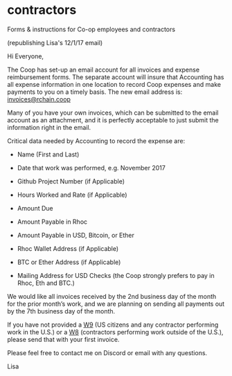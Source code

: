# contractors
Forms &amp; instructions for Co-op employees and contractors

(republishing Lisa's 12/1/17 email)

Hi Everyone,

The Coop has set-up an email account for all invoices and expense reimbursement forms.  The separate account will insure that Accounting has all expense information in one location to record Coop expenses and make payments to you on a timely basis.  The new email address is:  invoices@rchain.coop

Many of you have your own invoices, which can be submitted to the email account as an attachment, and it is perfectly acceptable to just submit the information right in the email.

Critical data needed by Accounting to record the expense are:

- Name (First and Last)
- Date that work was performed, e.g. November 2017
- Github Project Number (if Applicable)
- Hours Worked and Rate (if Applicable)
- Amount Due

- Amount Payable in Rhoc
- Amount Payable in USD, Bitcoin, or Ether

- Rhoc Wallet Address (if Applicable)
- BTC or Ether Address (if Applicable)
- Mailing Address for USD Checks (the Coop strongly prefers to pay in Rhoc, Eth and BTC.)

We would like all invoices received by the 2nd business day of the month for the prior month’s work, and we are planning on sending all payments out by the 7th business day of the month. 

If you have not provided a [W9](https://www.irs.gov/pub/irs-pdf/fw9.pdf) (US citizens and any contractor performing work in the U.S.) or a [W8](https://www.irs.gov/pub/irs-pdf/fw8ben.pdf) (contractors performing work outside of the U.S.), please send that with your first invoice.  

Please feel free to contact me on Discord or email with any questions.

Lisa
